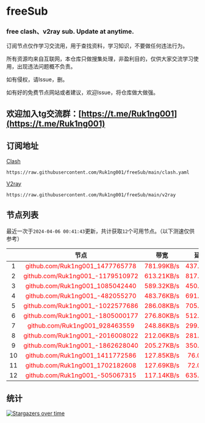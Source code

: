 # freeSub
### free clash、v2ray sub. Update at anytime.

订阅节点仅作学习交流用，用于查找资料，学习知识，不要做任何违法行为。

所有资源均来自互联网，本仓库只做搜集处理，非盈利目的，仅供大家交流学习使用，出现违法问题概不负责。

如有侵权，请Issue，删。

如有好的免费节点网站或者建议，欢迎Issue，将仓库做大做强。

## 欢迎加入tg交流群：[https://t.me/Ruk1ng001](https://t.me/Ruk1ng001)

## 订阅地址
[Clash](https://raw.githubusercontent.com/Ruk1ng001/freeSub/main/clash.yaml)
```
https://raw.githubusercontent.com/Ruk1ng001/freeSub/main/clash.yaml
```
[V2ray](https://raw.githubusercontent.com/Ruk1ng001/freeSub/main/v2ray)
```
https://raw.githubusercontent.com/Ruk1ng001/freeSub/main/v2ray
```

## 节点列表

最近一次于`2024-04-06 00:41:43`更新，共计获取`12`个可用节点。（以下测速仅供参考）

|  | 节点 | 带宽 | 延迟 |
|:-:|:--:|:--:|:--:|
 | 1 | <font color=red>github.com/Ruk1ng001_1477765778</font> | <font color=red>781.99KB/s</font> | <font color=red>437.00ms</font> |
 | 2 | <font color=red>github.com/Ruk1ng001_-1179510972</font> | <font color=red>613.21KB/s</font> | <font color=red>817.00ms</font> |
 | 3 | <font color=red>github.com/Ruk1ng001_1085042440</font> | <font color=red>589.32KB/s</font> | <font color=red>450.00ms</font> |
 | 4 | <font color=red>github.com/Ruk1ng001_-482055270</font> | <font color=red>483.76KB/s</font> | <font color=red>691.00ms</font> |
 | 5 | <font color=red>github.com/Ruk1ng001_-1022577686</font> | <font color=red>286.08KB/s</font> | <font color=red>705.00ms</font> |
 | 6 | <font color=red>github.com/Ruk1ng001_-1805000177</font> | <font color=red>276.80KB/s</font> | <font color=red>512.00ms</font> |
 | 7 | <font color=red>github.com/Ruk1ng001_928463559</font> | <font color=red>248.86KB/s</font> | <font color=red>299.00ms</font> |
 | 8 | <font color=red>github.com/Ruk1ng001_-2016008022</font> | <font color=red>212.06KB/s</font> | <font color=red>281.00ms</font> |
 | 9 | <font color=red>github.com/Ruk1ng001_-1862628040</font> | <font color=red>205.27KB/s</font> | <font color=red>350.00ms</font> |
 | 10 | <font color=red>github.com/Ruk1ng001_1411772586</font> | <font color=red>127.85KB/s</font> | <font color=red>76.00ms</font> |
 | 11 | <font color=red>github.com/Ruk1ng001_1702182608</font> | <font color=red>127.69KB/s</font> | <font color=red>72.00ms</font> |
 | 12 | <font color=red>github.com/Ruk1ng001_-505067315</font> | <font color=red>117.14KB/s</font> | <font color=red>635.00ms</font> |


## 统计

[![Stargazers over time](https://starchart.cc/Ruk1ng001/freeSub.svg)](https://starchart.cc/Ruk1ng001/freeSub)
